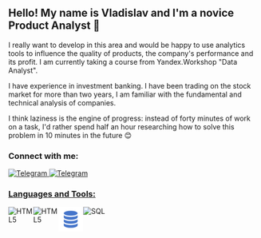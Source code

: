 ## Hello! My name is Vladislav and I'm a novice Product Analyst :hatching_chick:
I really want to develop in this area and would be happy to use analytics tools to influence the quality of products, the company's performance and its profit. I am currently taking a course from Yandex.Workshop "Data Analyst".

I have experience in investment banking. I have been trading on the stock market for more than two years, I am familiar with the fundamental and technical analysis of companies. 

I think laziness is the engine of progress: instead of forty minutes of work on a task, I'd rather spend half an hour researching how to solve this problem in 10 minutes in the future :blush:

### Connect with me:
<a href="https://t.me/vladislove888">
      <img src="https://cdn-icons-png.flaticon.com/512/2111/2111646.png" width="35" height="35" alt=Telegram /> 
<a href="http://vladisfil8@gmail.com/">
      <img src="https://img.shields.io/badge/-Gmail-red?style=flat&logo=Gmail&logoColor=white" width="80" height="35" alt=Telegram />      


### Languages and Tools:
<img align="left" alt="HTML5" width="50px" img src="https://cdn.jsdelivr.net/gh/devicons/devicon/icons/python/python-original.svg" />
<img align="left" alt="HTML5" width="50px" img src="https://cdn.jsdelivr.net/gh/devicons/devicon/icons/postgresql/postgresql-original.svg" />
<img align="left" alt="SQL" width="50px" src="https://raw.githubusercontent.com/github/explore/80688e429a7d4ef2fca1e82350fe8e3517d3494d/topics/sql/sql.png" />
<img align="left" alt="SQL" width="50px"src="https://cdn.jsdelivr.net/gh/devicons/devicon/icons/jupyter/jupyter-original-wordmark.svg" />
    

